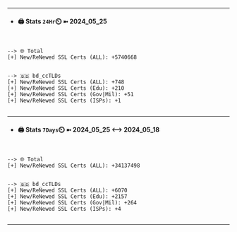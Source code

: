 

---
- #### 🖨️ **Stats** `24Hr`⏲️ ➼ 2024_05_25
```console


--> 🌐 Total
[+] New/ReNewed SSL Certs (ALL): +5740668


--> 🇧🇩 bd_ccTLDs
[+] New/ReNewed SSL Certs (ALL): +748
[+] New/ReNewed SSL Certs (Edu): +210
[+] New/ReNewed SSL Certs (Gov|Mil): +51
[+] New/ReNewed SSL Certs (ISPs): +1


```

---
- #### 🖨️ **Stats** `7Days`⏲️ ➼ 2024_05_25 <--> 2024_05_18
```console


--> 🌐 Total
[+] New/ReNewed SSL Certs (ALL): +34137498


--> 🇧🇩 bd_ccTLDs
[+] New/ReNewed SSL Certs (ALL): +6070
[+] New/ReNewed SSL Certs (Edu): +2157
[+] New/ReNewed SSL Certs (Gov|Mil): +264
[+] New/ReNewed SSL Certs (ISPs): +4


```

---

